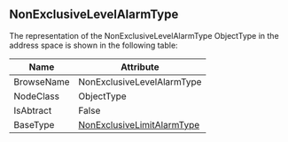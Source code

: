 <!-- objecttype -->
## NonExclusiveLevelAlarmType

The representation of the NonExclusiveLevelAlarmType ObjectType in the address space is shown in the following table:  

|Name|Attribute|
|---|---|
|BrowseName|NonExclusiveLevelAlarmType|
|NodeClass|ObjectType|
|IsAbtract|False|
|BaseType|[NonExclusiveLimitAlarmType](../../../Part9/ObjectTypes/NonExclusiveLimitAlarmType/readme.md)|

